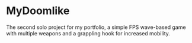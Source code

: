 # MyDoomlike
The second solo project for my portfolio, a simple FPS wave-based game with multiple weapons and a grappling hook for increased mobility.
